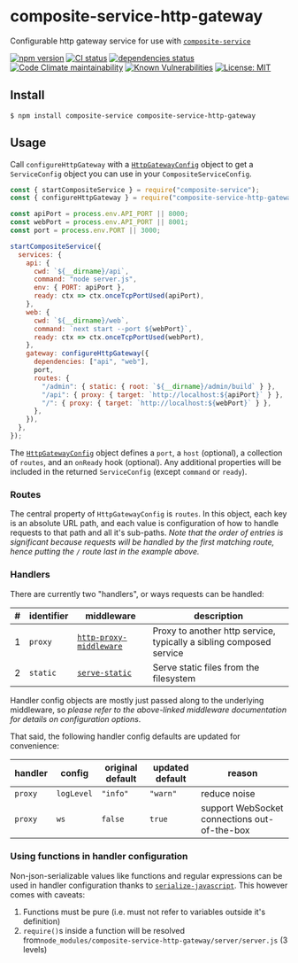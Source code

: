 # composite-service-http-gateway

Configurable http gateway service for use with [`composite-service`](https://github.com/zenflow/composite-service#readme)

[![npm version](https://img.shields.io/npm/v/composite-service-http-gateway)](http://npmjs.com/package/composite-service-http-gateway)
[![CI status](https://img.shields.io/github/workflow/status/zenflow/composite-service-http-gateway/CI?logo=GitHub&label=CI)](https://github.com/zenflow/composite-service-http-gateway/actions?query=branch%3Amaster)
[![dependencies status](https://img.shields.io/david/zenflow/composite-service-http-gateway)](https://david-dm.org/zenflow/composite-service-http-gateway)
[![Code Climate maintainability](https://img.shields.io/codeclimate/maintainability-percentage/zenflow/composite-service-http-gateway?logo=Code%20Climate)](https://codeclimate.com/github/zenflow/composite-service-http-gateway)
[![Known Vulnerabilities](https://snyk.io/test/github/zenflow/composite-service-http-gateway/badge.svg?targetFile=package.json)](https://snyk.io/test/github/zenflow/composite-service-http-gateway?targetFile=package.json)
[![License: MIT](https://img.shields.io/badge/License-MIT-brightgreen.svg)](https://opensource.org/licenses/MIT)

## Install

```
$ npm install composite-service composite-service-http-gateway
```

## Usage

Call `configureHttpGateway` with a [`HttpGatewayConfig`](./src/HttpGatewayConfig.ts) object
to get a `ServiceConfig` object you can use in your `CompositeServiceConfig`.

```js
const { startCompositeService } = require("composite-service");
const { configureHttpGateway } = require("composite-service-http-gateway");

const apiPort = process.env.API_PORT || 8000;
const webPort = process.env.API_PORT || 8001;
const port = process.env.PORT || 3000;

startCompositeService({
  services: {
    api: {
      cwd: `${__dirname}/api`,
      command: "node server.js",
      env: { PORT: apiPort },
      ready: ctx => ctx.onceTcpPortUsed(apiPort),
    },
    web: {
      cwd: `${__dirname}/web`,
      command: `next start --port ${webPort}`,
      ready: ctx => ctx.onceTcpPortUsed(webPort),
    },
    gateway: configureHttpGateway({
      dependencies: ["api", "web"],
      port,
      routes: {
        "/admin": { static: { root: `${__dirname}/admin/build` } },
        "/api": { proxy: { target: `http://localhost:${apiPort}` } },
        "/": { proxy: { target: `http://localhost:${webPort}` } },
      },
    }),
  },
});
```

The [`HttpGatewayConfig`](./src/HttpGatewayConfig.ts) object defines
a `port`, a `host` (optional), a collection of `routes`, and an `onReady` hook (optional).
Any additional properties will be included in the returned `ServiceConfig` (except `command` or `ready`).

### Routes

The central property of `HttpGatewayConfig` is `routes`.
In this object, each key is an absolute URL path,
and each value is configuration of how to handle requests to that path and all it's sub-paths.
*Note that the order of entries is significant because
requests will be handled by the *first* matching route,
hence putting the `/` route last in the example above.*

### Handlers

There are currently two "handlers", or ways requests can be handled:

| # | identifier | middleware | description
| --- | --- | --- | ---
| 1 | `proxy` | [`http-proxy-middleware`](https://github.com/chimurai/http-proxy-middleware#readme) | Proxy to another http service, typically a sibling composed service
| 2 | `static` | [`serve-static`](https://github.com/expressjs/serve-static#readme) | Serve static files from the filesystem

Handler config objects are mostly just passed along to the underlying middleware,
so *please refer to the above-linked middleware documentation for details on configuration options*.

That said, the following handler config defaults are updated for convenience:

| handler | config | original default | updated default | reason |
| --- | --- | --- | --- | ---
| `proxy` | `logLevel` | `"info"` | `"warn"` | reduce noise
| `proxy` | `ws` | `false` | `true` | support WebSocket connections out-of-the-box

### Using functions in handler configuration

Non-json-serializable values like functions and regular expressions can be used in handler configuration
thanks to [`serialize-javascript`](https://github.com/yahoo/serialize-javascript).
This however comes with caveats:
1. Functions must be pure (i.e. must not refer to variables outside it's definition)
2. `require()`s inside a function will be resolved from`node_modules/composite-service-http-gateway/server/server.js` (3 levels)
